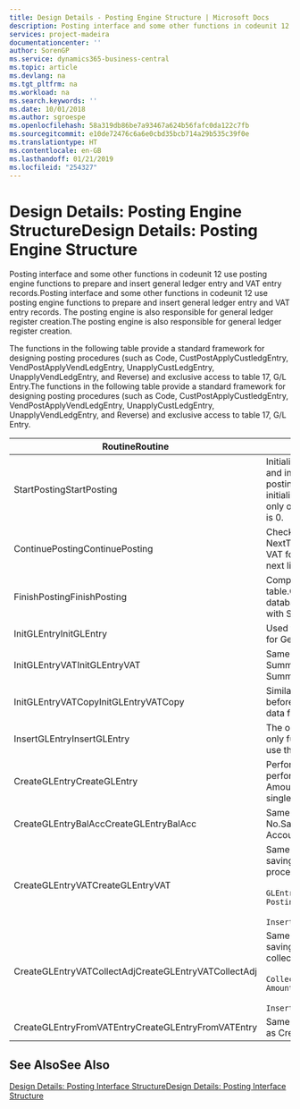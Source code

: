 ```yaml
---
title: Design Details - Posting Engine Structure | Microsoft Docs
description: Posting interface and some other functions in codeunit 12 use posting engine functions to prepare and insert general ledger entry and VAT entry records. The posting engine is also responsible for general ledger register creation.
services: project-madeira
documentationcenter: ''
author: SorenGP
ms.service: dynamics365-business-central
ms.topic: article
ms.devlang: na
ms.tgt_pltfrm: na
ms.workload: na
ms.search.keywords: ''
ms.date: 10/01/2018
ms.author: sgroespe
ms.openlocfilehash: 58a319db86be7a93467a624b56fafc0da122c7fb
ms.sourcegitcommit: e10de72476c6a6e0cbd35bcb714a29b535c39f0e
ms.translationtype: HT
ms.contentlocale: en-GB
ms.lasthandoff: 01/21/2019
ms.locfileid: "254327"
---
```

# <a name="design-details-posting-engine-structure"></a><span data-ttu-id="8ffeb-104">Design Details: Posting Engine Structure</span><span class="sxs-lookup"><span data-stu-id="8ffeb-104">Design Details: Posting Engine Structure</span></span>
<span data-ttu-id="8ffeb-105">Posting interface and some other functions in codeunit 12 use posting engine functions to prepare and insert general ledger entry and VAT entry records.</span><span class="sxs-lookup"><span data-stu-id="8ffeb-105">Posting interface and some other functions in codeunit 12 use posting engine functions to prepare and insert general ledger entry and VAT entry records.</span></span> <span data-ttu-id="8ffeb-106">The posting engine is also responsible for general ledger register creation.</span><span class="sxs-lookup"><span data-stu-id="8ffeb-106">The posting engine is also responsible for general ledger register creation.</span></span>  
  
 <span data-ttu-id="8ffeb-107">The functions in the following table provide a standard framework for designing posting procedures (such as Code, CustPostApplyCustledgEntry, VendPostApplyVendLedgEntry, UnapplyCustLedgEntry, UnapplyVendLedgEntry, and Reverse) and exclusive access to table 17, G/L Entry.</span><span class="sxs-lookup"><span data-stu-id="8ffeb-107">The functions in the following table provide a standard framework for designing posting procedures (such as Code, CustPostApplyCustledgEntry, VendPostApplyVendLedgEntry, UnapplyCustLedgEntry, UnapplyVendLedgEntry, and Reverse) and exclusive access to table 17, G/L Entry.</span></span>  
  
|<span data-ttu-id="8ffeb-108">Routine</span><span class="sxs-lookup"><span data-stu-id="8ffeb-108">Routine</span></span>|<span data-ttu-id="8ffeb-109">Description</span><span class="sxs-lookup"><span data-stu-id="8ffeb-109">Description</span></span>|  
|-------------|---------------------------------------|  
|<span data-ttu-id="8ffeb-110">StartPosting</span><span class="sxs-lookup"><span data-stu-id="8ffeb-110">StartPosting</span></span>|<span data-ttu-id="8ffeb-111">Initializes posting buffer TempGLEntryBuf, locks G/L Entry and VAT Entry tables, and initializes Accounting Period, G/L Register, and Exchange Rate.</span><span class="sxs-lookup"><span data-stu-id="8ffeb-111">Initializes posting buffer TempGLEntryBuf, locks G/L Entry and VAT Entry tables, and initializes Accounting Period, G/L Register, and Exchange Rate.</span></span> <span data-ttu-id="8ffeb-112">Should be called only once, then NextEntryNo is 0.</span><span class="sxs-lookup"><span data-stu-id="8ffeb-112">Should be called only once, then NextEntryNo is 0.</span></span>|  
|<span data-ttu-id="8ffeb-113">ContinuePosting</span><span class="sxs-lookup"><span data-stu-id="8ffeb-113">ContinuePosting</span></span>|<span data-ttu-id="8ffeb-114">Checks and posts unrealized VAT for previous transaction increment NextTransactionNo and prepares post of next line.</span><span class="sxs-lookup"><span data-stu-id="8ffeb-114">Checks and posts unrealized VAT for previous transaction increment NextTransactionNo and prepares post of next line.</span></span>|  
|<span data-ttu-id="8ffeb-115">FinishPosting</span><span class="sxs-lookup"><span data-stu-id="8ffeb-115">FinishPosting</span></span>|<span data-ttu-id="8ffeb-116">Completes posting by inserting G/L entries from temporary buffer into database table.</span><span class="sxs-lookup"><span data-stu-id="8ffeb-116">Completes posting by inserting G/L entries from temporary buffer into database table.</span></span> <span data-ttu-id="8ffeb-117">Always used together with StartPosting.</span><span class="sxs-lookup"><span data-stu-id="8ffeb-117">Always used together with StartPosting.</span></span> <span data-ttu-id="8ffeb-118">Checks for inconsistencies.</span><span class="sxs-lookup"><span data-stu-id="8ffeb-118">Checks for inconsistencies.</span></span>|  
|<span data-ttu-id="8ffeb-119">InitGLEntry</span><span class="sxs-lookup"><span data-stu-id="8ffeb-119">InitGLEntry</span></span>|<span data-ttu-id="8ffeb-120">Used to initialise new G/L entry for Gen. Jnl Line.</span><span class="sxs-lookup"><span data-stu-id="8ffeb-120">Used to initialize new G/L entry for Gen. Jnl Line.</span></span> <span data-ttu-id="8ffeb-121">Returns GLEntry as parameter.</span><span class="sxs-lookup"><span data-stu-id="8ffeb-121">Returns GLEntry as parameter.</span></span>|  
|<span data-ttu-id="8ffeb-122">InitGLEntryVAT</span><span class="sxs-lookup"><span data-stu-id="8ffeb-122">InitGLEntryVAT</span></span>|<span data-ttu-id="8ffeb-123">Same as InitGLEntry, but also assigns Bal. Account No. and SummarizeVAT.</span><span class="sxs-lookup"><span data-stu-id="8ffeb-123">Same as InitGLEntry, but also assigns Bal. Account No. and SummarizeVAT.</span></span>|  
|<span data-ttu-id="8ffeb-124">InitGLEntryVATCopy</span><span class="sxs-lookup"><span data-stu-id="8ffeb-124">InitGLEntryVATCopy</span></span>|<span data-ttu-id="8ffeb-125">Similar to InitGLEntryVAT, but also copies posting groups data from VAT Entry before SummarizeVAT.</span><span class="sxs-lookup"><span data-stu-id="8ffeb-125">Similar to InitGLEntryVAT, but also copies posting groups data from VAT Entry before SummarizeVAT.</span></span>|  
|<span data-ttu-id="8ffeb-126">InsertGLEntry</span><span class="sxs-lookup"><span data-stu-id="8ffeb-126">InsertGLEntry</span></span>|<span data-ttu-id="8ffeb-127">The only function that inserts G/L entry into global TempGLEntryBuf table.</span><span class="sxs-lookup"><span data-stu-id="8ffeb-127">The only function that inserts G/L entry into global TempGLEntryBuf table.</span></span> <span data-ttu-id="8ffeb-128">Always use this function for insert.</span><span class="sxs-lookup"><span data-stu-id="8ffeb-128">Always use this function for insert.</span></span>|  
|<span data-ttu-id="8ffeb-129">CreateGLEntry</span><span class="sxs-lookup"><span data-stu-id="8ffeb-129">CreateGLEntry</span></span>|<span data-ttu-id="8ffeb-130">Performs an InitGLEntry, assigns Additional Currency Amount, and then performs InsertGLEntry.</span><span class="sxs-lookup"><span data-stu-id="8ffeb-130">Performs an InitGLEntry, assigns Additional Currency Amount, and then performs InsertGLEntry.</span></span> <span data-ttu-id="8ffeb-131">Replaces several lines of code with a single function call.</span><span class="sxs-lookup"><span data-stu-id="8ffeb-131">Replaces several lines of code with a single function call.</span></span>|  
|<span data-ttu-id="8ffeb-132">CreateGLEntryBalAcc</span><span class="sxs-lookup"><span data-stu-id="8ffeb-132">CreateGLEntryBalAcc</span></span>|<span data-ttu-id="8ffeb-133">Same as CreateGLEntry, but also assigns Bal. Account Type and Bal. Account No.</span><span class="sxs-lookup"><span data-stu-id="8ffeb-133">Same as CreateGLEntry, but also assigns Bal. Account Type and Bal. Account No.</span></span>|  
|<span data-ttu-id="8ffeb-134">CreateGLEntryVAT</span><span class="sxs-lookup"><span data-stu-id="8ffeb-134">CreateGLEntryVAT</span></span>|<span data-ttu-id="8ffeb-135">Same as CreateGLEntry, but with additional processing for posting groups and saving to temporary VAT buffer:</span><span class="sxs-lookup"><span data-stu-id="8ffeb-135">Same as CreateGLEntry, but with additional processing for posting groups and saving to temporary VAT buffer:</span></span><br /><br /> `GLEntry.CopyPostingGroupsFromDtldCVBuf(DtldCVLedgEntryBuf,GenJnlLine."Gen. Posting Type");`<br /><br /> `InsertVATEntriesFromTemp(DtldCVLedgEntryBuf,GLEntry);`|  
|<span data-ttu-id="8ffeb-136">CreateGLEntryVATCollectAdj</span><span class="sxs-lookup"><span data-stu-id="8ffeb-136">CreateGLEntryVATCollectAdj</span></span>|<span data-ttu-id="8ffeb-137">Same as CreateGLEntry, but with additional collection of adjustments and saving to temporary VAT buffer:</span><span class="sxs-lookup"><span data-stu-id="8ffeb-137">Same as CreateGLEntry, but with additional collection of adjustments and saving to temporary VAT buffer:</span></span><br /><br /> `CollectAdjustment(AdjAmount,GLEntry.Amount,GLEntry."Additional-Currency Amount",OriginalDateSet);`<br /><br /> `InsertVATEntriesFromTemp(DtldCVLedgEntryBuf,GLEntry);`|  
|<span data-ttu-id="8ffeb-138">CreateGLEntryFromVATEntry</span><span class="sxs-lookup"><span data-stu-id="8ffeb-138">CreateGLEntryFromVATEntry</span></span>|<span data-ttu-id="8ffeb-139">Same as CreateGLEntry, but also copies posting groups from VAT entry.</span><span class="sxs-lookup"><span data-stu-id="8ffeb-139">Same as CreateGLEntry, but also copies posting groups from VAT entry.</span></span>|  
  
## <a name="see-also"></a><span data-ttu-id="8ffeb-140">See Also</span><span class="sxs-lookup"><span data-stu-id="8ffeb-140">See Also</span></span>  
 [<span data-ttu-id="8ffeb-141">Design Details: Posting Interface Structure</span><span class="sxs-lookup"><span data-stu-id="8ffeb-141">Design Details: Posting Interface Structure</span></span>](design-details-posting-interface-structure.md)